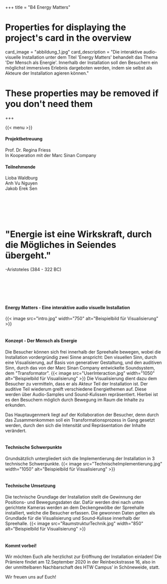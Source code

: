 +++
title = "B4 Energy Matters"

# Properties for displaying the project's card in the overview
card_image = "abbildung_1.jpg"
card_description = "Die interaktive audio-visuelle Installation unter dem Titel 'Energy Matters' behandelt das Thema 'Der Mensch als Energie'. Innerhalb der Installation soll den Besuchern ein möglichst immersives Erlebnis dargeboten werden, indem sie selbst als Akteure der Installation agieren können."

# These properties may be removed if you don't need them

+++

{{< menu >}} 

#### Projektbetreuung

Prof. Dr. Regina Friess  
In Kooperation mit der Marc Sinan Company

#### Teilnehmende

Lioba Waldburg  
Anh Vu Nguyen  
Jakob Erek Sen


<br/><br/>
<br/><br/>

# "Energie ist eine Wirkskraft, durch die Mögliches in Seiendes übergeht."
-Aristoteles (384 - 322 BC)
<br/><br/>
<br/><br/>
<br/><br/>
#### Energy Matters - Eine interaktive audio visuelle Installation

{{< image src="intro.jpg" width="750" alt="Beispielbild für Visualisierung" >}}
<br/><br/>

#### Konzept - Der Mensch als Energie
Die Besucher können sich frei innerhalb der Spreehalle bewegen, wobei
die Installation vordergründig zwei Sinne anspricht: Den visuellen Sinn,
 durch eine Visualisierung, auf Basis von generativer Gestaltung, und den auditiven Sinn, durch das von der Marc Sinan Company entwickelte Soundsystem, dem "Transformator". 
{{< image src="UserInteraction.jpg" width="1050" alt="Beispielbild für Visualisierung" >}}
Die Visualisierung dient dazu dem Besucher zu vermitteln, dass er als Akteur Teil der Installation ist. Der auditive Teil wiederum greift verschiedene Energiethemen auf. Diese werden über Audio-Samples und Sound-Kulissen repräsentiert. Hierbei ist es den Besuchern möglich durch Bewegung im Raum die Inhalte zu erkunden. 

Das Hauptaugenmerk liegt auf der Kollaboration der Besucher, denn durch das Zusammenkommen soll ein Transformationsprozess in Gang gesetzt werden, durch den sich die Intensität und Repräsentation der Inhalte verändert.
<br/><br/>

#### Technische Schwerpunkte
Grundsätzlich untergliedert sich die Implementierung der Installation in 3 technische Schwerpunkte. 
{{< image src="TechnischeImplementierung.jpg" width="1050" alt="Beispielbild für Visualisierung" >}}
<br/><br/>

#### Technische Umsetzung
Die technische Grundlage der Installation stellt die Gewinnung der Positions- und Bewegungsdaten dar. Dafür werden drei nach unten gerichtete Kameras werden an dem Deckengewölbe der Spreehalle installiert, welche die Besucher erfassen.
Die gewonnen Daten gelten als Grundlade für die Visualisierung und Sound-Kulisse innerhalb der Spreehalle. 
{{< image src="RaumstrukturTechnik.jpg" width="850" alt="Beispielbild für Visualisierung" >}}
<br/><br/>

#### Kommt vorbei!
Wir möchten Euch alle herzlichst zur Eröffnung der Installation einladen! Die Prämiere findet am 12.September 2020 in der Reinbeckstrasse 16, also in der unmittelbaren Nachbarschaft des HTW Campus’ in Schöneweide, statt. 

Wir freuen uns auf Euch!